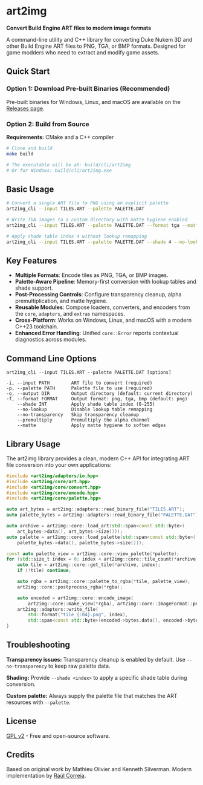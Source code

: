 # art2img

**Convert Build Engine ART files to modern image formats**

A command-line utility and C++ library for converting Duke Nukem 3D and other Build Engine ART files to PNG, TGA, or BMP formats. Designed for game modders who need to extract and modify game assets.

## Quick Start

### Option 1: Download Pre-built Binaries (Recommended)
Pre-built binaries for Windows, Linux, and macOS are available on the [Releases page](https://github.com/raulcorreia7/art2img/releases).

### Option 2: Build from Source

**Requirements:** CMake and a C++ compiler

```bash
# Clone and build
make build

# The executable will be at: build/cli/art2img
# Or for Windows: build/cli/art2img.exe
```

## Basic Usage

```bash
# Convert a single ART file to PNG using an explicit palette
art2img_cli --input TILES.ART --palette PALETTE.DAT

# Write TGA images to a custom directory with matte hygiene enabled
art2img_cli --input TILES.ART --palette PALETTE.DAT --format tga --matte --output output/

# Apply shade table index 4 without lookup remapping
art2img_cli --input TILES.ART --palette PALETTE.DAT --shade 4 --no-lookup
```

## Key Features

- **Multiple Formats**: Encode tiles as PNG, TGA, or BMP images.
- **Palette-Aware Pipeline**: Memory-first conversion with lookup tables and shade support.
- **Post-Processing Controls**: Configure transparency cleanup, alpha premultiplication, and matte hygiene.
- **Reusable Modules**: Compose loaders, converters, and encoders from the `core`, `adapters`, and `extras` namespaces.
- **Cross-Platform**: Works on Windows, Linux, and macOS with a modern C++23 toolchain.
- **Enhanced Error Handling**: Unified `core::Error` reports contextual diagnostics across modules.

## Command Line Options

```
art2img_cli --input TILES.ART --palette PALETTE.DAT [options]

-i, --input PATH        ART file to convert (required)
-p, --palette PATH      Palette file to use (required)
-o, --output DIR        Output directory (default: current directory)
-f, --format FORMAT     Output format: png, tga, bmp (default: png)
    --shade INT         Apply shade table index (0-255)
    --no-lookup         Disable lookup table remapping
    --no-transparency   Skip transparency cleanup
    --premultiply       Premultiply the alpha channel
    --matte             Apply matte hygiene to soften edges
```

## Library Usage

The art2img library provides a clean, modern C++ API for integrating ART file conversion into your own applications:

```cpp
#include <art2img/adapters/io.hpp>
#include <art2img/core/art.hpp>
#include <art2img/core/convert.hpp>
#include <art2img/core/encode.hpp>
#include <art2img/core/palette.hpp>

auto art_bytes = art2img::adapters::read_binary_file("TILES.ART");
auto palette_bytes = art2img::adapters::read_binary_file("PALETTE.DAT");

auto archive = art2img::core::load_art(std::span<const std::byte>(
    art_bytes->data(), art_bytes->size()));
auto palette = art2img::core::load_palette(std::span<const std::byte>(
    palette_bytes->data(), palette_bytes->size()));

const auto palette_view = art2img::core::view_palette(*palette);
for (std::size_t index = 0; index < art2img::core::tile_count(*archive); ++index) {
    auto tile = art2img::core::get_tile(*archive, index);
    if (!tile) continue;

    auto rgba = art2img::core::palette_to_rgba(*tile, palette_view);
    art2img::core::postprocess_rgba(*rgba);

    auto encoded = art2img::core::encode_image(
        art2img::core::make_view(*rgba), art2img::core::ImageFormat::png);
    art2img::adapters::write_file(
        std::format("tile_{:04}.png", index),
        std::span<const std::byte>(encoded->bytes.data(), encoded->bytes.size()));
}
```

## Troubleshooting

**Transparency issues:** Transparency cleanup is enabled by default. Use `--no-transparency` to keep raw palette data.

**Shading:** Provide `--shade <index>` to apply a specific shade table during conversion.

**Custom palette:** Always supply the palette file that matches the ART resources with `--palette`.

## License

[GPL v2](LICENSE) - Free and open-source software.

## Credits

Based on original work by Mathieu Olivier and Kenneth Silverman.
Modern implementation by [Raúl Correia](https://github.com/raulcorreia7).